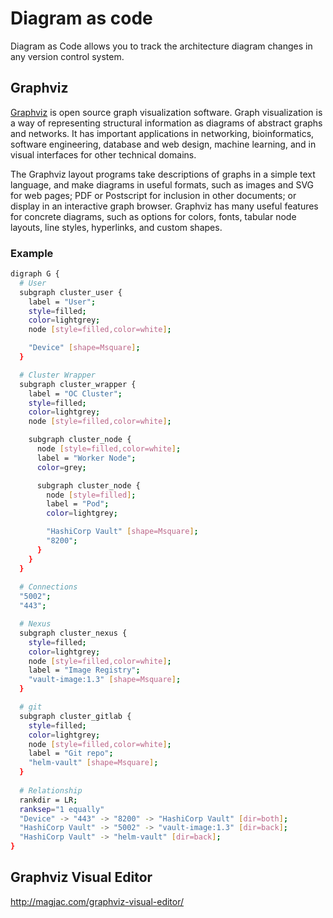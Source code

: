 # Diagram as code
Diagram as Code allows you to track the architecture diagram changes in any version control system.

## Graphviz
[Graphviz](https://graphviz.org) is open source graph visualization software. Graph visualization is a way of representing structural information as diagrams of abstract graphs and networks. It has important applications in networking, bioinformatics, software engineering, database and web design, machine learning, and in visual interfaces for other technical domains.

The Graphviz layout programs take descriptions of graphs in a simple text language, and make diagrams in useful formats, such as images and SVG for web pages; PDF or Postscript for inclusion in other documents; or display in an interactive graph browser. Graphviz has many useful features for concrete diagrams, such as options for colors, fonts, tabular node layouts, line styles, hyperlinks, and custom shapes.

### Example
```bash
digraph G {
  # User
  subgraph cluster_user {
    label = "User";
    style=filled;
    color=lightgrey;
    node [style=filled,color=white];

    "Device" [shape=Msquare];
  }

  # Cluster Wrapper
  subgraph cluster_wrapper {
    label = "OC Cluster";
    style=filled;
    color=lightgrey;
    node [style=filled,color=white];

    subgraph cluster_node {
      node [style=filled,color=white];
      label = "Worker Node";
      color=grey;

      subgraph cluster_node {
        node [style=filled];
        label = "Pod";
        color=lightgrey;

        "HashiCorp Vault" [shape=Msquare];
        "8200";
      }
    }
  }
	
  # Connections
  "5002";
  "443";

  # Nexus
  subgraph cluster_nexus {
    style=filled;
    color=lightgrey;
    node [style=filled,color=white];
    label = "Image Registry";
    "vault-image:1.3" [shape=Msquare];
  }

  # git
  subgraph cluster_gitlab {
    style=filled;
    color=lightgrey;
    node [style=filled,color=white];
    label = "Git repo";
    "helm-vault" [shape=Msquare];
  }
	
  # Relationship
  rankdir = LR;
  ranksep="1 equally"
  "Device" -> "443" -> "8200" -> "HashiCorp Vault" [dir=both];
  "HashiCorp Vault" -> "5002" -> "vault-image:1.3" [dir=back];
  "HashiCorp Vault" -> "helm-vault" [dir=back];
}
```
## Graphviz Visual Editor
http://magjac.com/graphviz-visual-editor/
